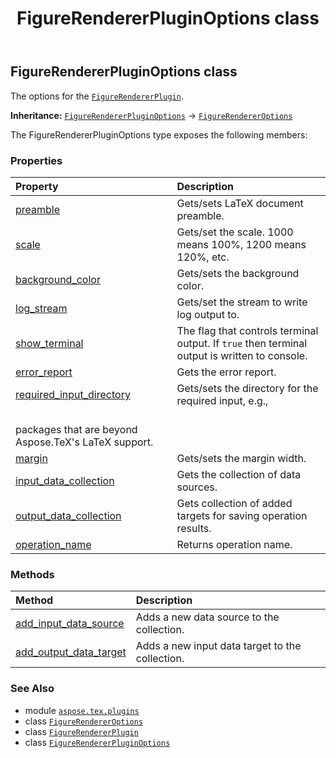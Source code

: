﻿---
title: FigureRendererPluginOptions class
second_title: Aspose.TeX for Python via .NET API References
description: 
type: docs
weight: 20
url: /python-net/aspose.tex.plugins/figurerendererpluginoptions/
is_root: false
---

## FigureRendererPluginOptions class

The options for the [`FigureRendererPlugin`](/tex/python-net/aspose.tex.plugins/figurerendererplugin).



**Inheritance:** [`FigureRendererPluginOptions`](/tex/python-net/aspose.tex.plugins/figurerendererpluginoptions) → 
[`FigureRendererOptions`](/tex/python-net/aspose.tex.features/figurerendereroptions)



The FigureRendererPluginOptions type exposes the following members:

### Properties
| Property | Description |
| :- | :- |
| [preamble](/tex/python-net/aspose.tex.plugins/figurerendererpluginoptions/preamble) | Gets/sets LaTeX document preamble. |
| [scale](/tex/python-net/aspose.tex.plugins/figurerendererpluginoptions/scale) | Gets/set the scale. 1000 means 100%, 1200 means 120%, etc. |
| [background_color](/tex/python-net/aspose.tex.plugins/figurerendererpluginoptions/background_color) | Gets/sets the background color. |
| [log_stream](/tex/python-net/aspose.tex.plugins/figurerendererpluginoptions/log_stream) | Gets/set the stream to write log output to. |
| [show_terminal](/tex/python-net/aspose.tex.plugins/figurerendererpluginoptions/show_terminal) | The flag that controls terminal output. If `true` then terminal output is written to console. |
| [error_report](/tex/python-net/aspose.tex.plugins/figurerendererpluginoptions/error_report) | Gets the error report. |
| [required_input_directory](/tex/python-net/aspose.tex.plugins/figurerendererpluginoptions/required_input_directory) | Gets/sets the directory for the required input, e.g.,<br/>packages that are beyond Aspose.TeX's LaTeX support. |
| [margin](/tex/python-net/aspose.tex.plugins/figurerendererpluginoptions/margin) | Gets/sets the margin width. |
| [input_data_collection](/tex/python-net/aspose.tex.plugins/figurerendererpluginoptions/input_data_collection) | Gets the collection of data sources. |
| [output_data_collection](/tex/python-net/aspose.tex.plugins/figurerendererpluginoptions/output_data_collection) | Gets collection of added targets for saving operation results. |
| [operation_name](/tex/python-net/aspose.tex.plugins/figurerendererpluginoptions/operation_name) | Returns operation name. |


### Methods
| Method | Description |
| :- | :- |
| [add_input_data_source](/tex/python-net/aspose.tex.plugins/figurerendererpluginoptions/add_input_data_source/#aspose.tex.plugins.IDataSource) | Adds a new data source to the collection. |
| [add_output_data_target](/tex/python-net/aspose.tex.plugins/figurerendererpluginoptions/add_output_data_target/#aspose.tex.plugins.IDataSource) | Adds a new input data target to the collection. |



### See Also
* module [`aspose.tex.plugins`](..)
* class [`FigureRendererOptions`](/tex/python-net/aspose.tex.features/figurerendereroptions)
* class [`FigureRendererPlugin`](/tex/python-net/aspose.tex.plugins/figurerendererplugin)
* class [`FigureRendererPluginOptions`](/tex/python-net/aspose.tex.plugins/figurerendererpluginoptions)
